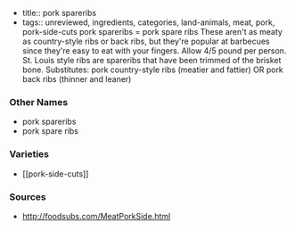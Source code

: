 - title:: pork spareribs
- tags:: unreviewed, ingredients, categories, land-animals, meat, pork, pork-side-cuts
pork spareribs = pork spare ribs These aren't as meaty as country-style ribs or back ribs, but they're popular at barbecues since they're easy to eat with your fingers. Allow 4/5 pound per person. St. Louis style ribs are spareribs that have been trimmed of the brisket bone. Substitutes: pork country-style ribs (meatier and fattier) OR pork back ribs (thinner and leaner)

### Other Names

* pork spareribs
* pork spare ribs

### Varieties

* [[pork-side-cuts]]

### Sources
* http://foodsubs.com/MeatPorkSide.html
